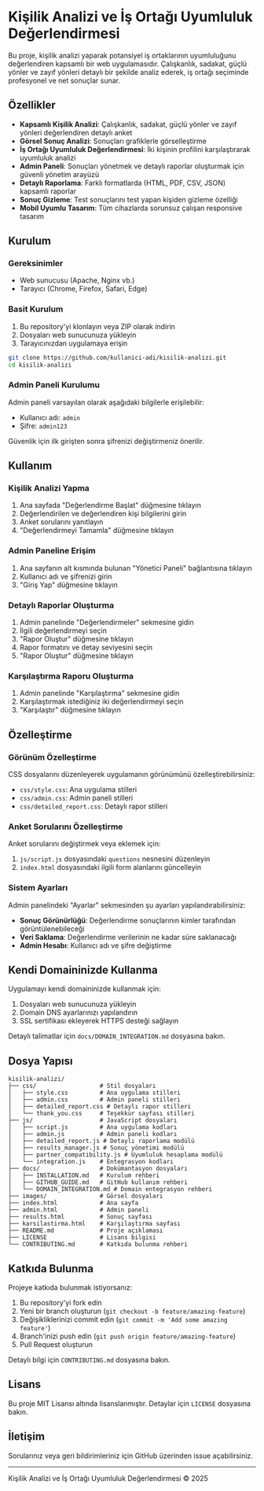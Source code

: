 # Kişilik Analizi ve İş Ortağı Uyumluluk Değerlendirmesi

Bu proje, kişilik analizi yaparak potansiyel iş ortaklarının uyumluluğunu değerlendiren kapsamlı bir web uygulamasıdır. Çalışkanlık, sadakat, güçlü yönler ve zayıf yönleri detaylı bir şekilde analiz ederek, iş ortağı seçiminde profesyonel ve net sonuçlar sunar.

## Özellikler

- **Kapsamlı Kişilik Analizi**: Çalışkanlık, sadakat, güçlü yönler ve zayıf yönleri değerlendiren detaylı anket
- **Görsel Sonuç Analizi**: Sonuçları grafiklerle görselleştirme
- **İş Ortağı Uyumluluk Değerlendirmesi**: İki kişinin profilini karşılaştırarak uyumluluk analizi
- **Admin Paneli**: Sonuçları yönetmek ve detaylı raporlar oluşturmak için güvenli yönetim arayüzü
- **Detaylı Raporlama**: Farklı formatlarda (HTML, PDF, CSV, JSON) kapsamlı raporlar
- **Sonuç Gizleme**: Test sonuçlarını test yapan kişiden gizleme özelliği
- **Mobil Uyumlu Tasarım**: Tüm cihazlarda sorunsuz çalışan responsive tasarım

## Kurulum

### Gereksinimler

- Web sunucusu (Apache, Nginx vb.)
- Tarayıcı (Chrome, Firefox, Safari, Edge)

### Basit Kurulum

1. Bu repository'yi klonlayın veya ZIP olarak indirin
2. Dosyaları web sunucunuza yükleyin
3. Tarayıcınızdan uygulamaya erişin

```bash
git clone https://github.com/kullanici-adi/kisilik-analizi.git
cd kisilik-analizi
```

### Admin Paneli Kurulumu

Admin paneli varsayılan olarak aşağıdaki bilgilerle erişilebilir:

- Kullanıcı adı: `admin`
- Şifre: `admin123`

Güvenlik için ilk girişten sonra şifrenizi değiştirmeniz önerilir.

## Kullanım

### Kişilik Analizi Yapma

1. Ana sayfada "Değerlendirme Başlat" düğmesine tıklayın
2. Değerlendirilen ve değerlendiren kişi bilgilerini girin
3. Anket sorularını yanıtlayın
4. "Değerlendirmeyi Tamamla" düğmesine tıklayın

### Admin Paneline Erişim

1. Ana sayfanın alt kısmında bulunan "Yönetici Paneli" bağlantısına tıklayın
2. Kullanıcı adı ve şifrenizi girin
3. "Giriş Yap" düğmesine tıklayın

### Detaylı Raporlar Oluşturma

1. Admin panelinde "Değerlendirmeler" sekmesine gidin
2. İlgili değerlendirmeyi seçin
3. "Rapor Oluştur" düğmesine tıklayın
4. Rapor formatını ve detay seviyesini seçin
5. "Rapor Oluştur" düğmesine tıklayın

### Karşılaştırma Raporu Oluşturma

1. Admin panelinde "Karşılaştırma" sekmesine gidin
2. Karşılaştırmak istediğiniz iki değerlendirmeyi seçin
3. "Karşılaştır" düğmesine tıklayın

## Özelleştirme

### Görünüm Özelleştirme

CSS dosyalarını düzenleyerek uygulamanın görünümünü özelleştirebilirsiniz:

- `css/style.css`: Ana uygulama stilleri
- `css/admin.css`: Admin paneli stilleri
- `css/detailed_report.css`: Detaylı rapor stilleri

### Anket Sorularını Özelleştirme

Anket sorularını değiştirmek veya eklemek için:

1. `js/script.js` dosyasındaki `questions` nesnesini düzenleyin
2. `index.html` dosyasındaki ilgili form alanlarını güncelleyin

### Sistem Ayarları

Admin panelindeki "Ayarlar" sekmesinden şu ayarları yapılandırabilirsiniz:

- **Sonuç Görünürlüğü**: Değerlendirme sonuçlarının kimler tarafından görüntülenebileceği
- **Veri Saklama**: Değerlendirme verilerinin ne kadar süre saklanacağı
- **Admin Hesabı**: Kullanıcı adı ve şifre değiştirme

## Kendi Domaininizde Kullanma

Uygulamayı kendi domaininizde kullanmak için:

1. Dosyaları web sunucunuza yükleyin
2. Domain DNS ayarlarınızı yapılandırın
3. SSL sertifikası ekleyerek HTTPS desteği sağlayın

Detaylı talimatlar için `docs/DOMAIN_INTEGRATION.md` dosyasına bakın.

## Dosya Yapısı

```
kisilik-analizi/
├── css/                  # Stil dosyaları
│   ├── style.css         # Ana uygulama stilleri
│   ├── admin.css         # Admin paneli stilleri
│   ├── detailed_report.css # Detaylı rapor stilleri
│   └── thank_you.css     # Teşekkür sayfası stilleri
├── js/                   # JavaScript dosyaları
│   ├── script.js         # Ana uygulama kodları
│   ├── admin.js          # Admin paneli kodları
│   ├── detailed_report.js # Detaylı raporlama modülü
│   ├── results_manager.js # Sonuç yönetimi modülü
│   ├── partner_compatibility.js # Uyumluluk hesaplama modülü
│   └── integration.js    # Entegrasyon kodları
├── docs/                 # Dokümantasyon dosyaları
│   ├── INSTALLATION.md   # Kurulum rehberi
│   ├── GITHUB_GUIDE.md   # GitHub kullanım rehberi
│   └── DOMAIN_INTEGRATION.md # Domain entegrasyon rehberi
├── images/               # Görsel dosyaları
├── index.html            # Ana sayfa
├── admin.html            # Admin paneli
├── results.html          # Sonuç sayfası
├── karsilastirma.html    # Karşılaştırma sayfası
├── README.md             # Proje açıklaması
├── LICENSE               # Lisans bilgisi
└── CONTRIBUTING.md       # Katkıda bulunma rehberi
```

## Katkıda Bulunma

Projeye katkıda bulunmak istiyorsanız:

1. Bu repository'yi fork edin
2. Yeni bir branch oluşturun (`git checkout -b feature/amazing-feature`)
3. Değişikliklerinizi commit edin (`git commit -m 'Add some amazing feature'`)
4. Branch'inizi push edin (`git push origin feature/amazing-feature`)
5. Pull Request oluşturun

Detaylı bilgi için `CONTRIBUTING.md` dosyasına bakın.

## Lisans

Bu proje MIT Lisansı altında lisanslanmıştır. Detaylar için `LICENSE` dosyasına bakın.

## İletişim

Sorularınız veya geri bildirimleriniz için GitHub üzerinden issue açabilirsiniz.

---

Kişilik Analizi ve İş Ortağı Uyumluluk Değerlendirmesi © 2025
